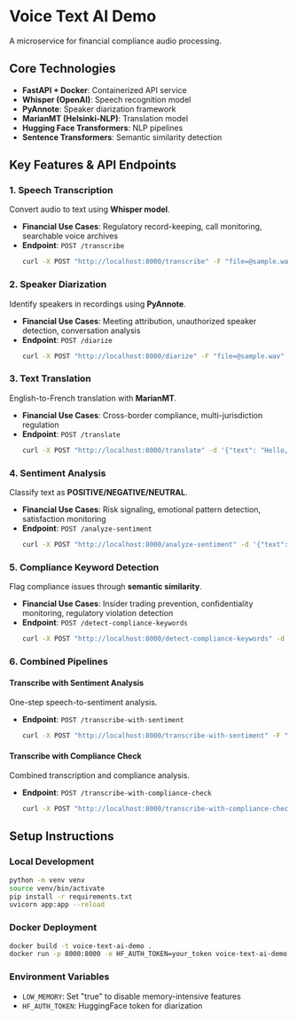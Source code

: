 # Voice Text AI Demo

A microservice for financial compliance audio processing.

## Core Technologies

- **FastAPI + Docker**: Containerized API service
- **Whisper (OpenAI)**: Speech recognition model
- **PyAnnote**: Speaker diarization framework
- **MarianMT (Helsinki-NLP)**: Translation model
- **Hugging Face Transformers**: NLP pipelines
- **Sentence Transformers**: Semantic similarity detection

## Key Features & API Endpoints

### 1. Speech Transcription
Convert audio to text using **Whisper model**.
- **Financial Use Cases**: Regulatory record-keeping, call monitoring, searchable voice archives
- **Endpoint**: `POST /transcribe`
  ```bash
  curl -X POST "http://localhost:8000/transcribe" -F "file=@sample.wav"
  ```

### 2. Speaker Diarization
Identify speakers in recordings using **PyAnnote**.
- **Financial Use Cases**: Meeting attribution, unauthorized speaker detection, conversation analysis
- **Endpoint**: `POST /diarize`
  ```bash
  curl -X POST "http://localhost:8000/diarize" -F "file=@sample.wav"
  ```

### 3. Text Translation
English-to-French translation with **MarianMT**.
- **Financial Use Cases**: Cross-border compliance, multi-jurisdiction regulation
- **Endpoint**: `POST /translate`
  ```bash
  curl -X POST "http://localhost:8000/translate" -d '{"text": "Hello, how are you?"}'
  ```

### 4. Sentiment Analysis
Classify text as **POSITIVE/NEGATIVE/NEUTRAL**.
- **Financial Use Cases**: Risk signaling, emotional pattern detection, satisfaction monitoring
- **Endpoint**: `POST /analyze-sentiment`
  ```bash
  curl -X POST "http://localhost:8000/analyze-sentiment" -d '{"text": "I am extremely happy with the service provided."}'
  ```

### 5. Compliance Keyword Detection
Flag compliance issues through **semantic similarity**.
- **Financial Use Cases**: Insider trading prevention, confidentiality monitoring, regulatory violation detection
- **Endpoint**: `POST /detect-compliance-keywords`
  ```bash
  curl -X POST "http://localhost:8000/detect-compliance-keywords" -d '{"text": "Let me share some insider information about the merger."}'
  ```

### 6. Combined Pipelines

#### Transcribe with Sentiment Analysis
One-step speech-to-sentiment analysis.
- **Endpoint**: `POST /transcribe-with-sentiment`
  ```bash
  curl -X POST "http://localhost:8000/transcribe-with-sentiment" -F "file=@sample.wav"
  ```

#### Transcribe with Compliance Check
Combined transcription and compliance analysis.
- **Endpoint**: `POST /transcribe-with-compliance-check`
  ```bash
  curl -X POST "http://localhost:8000/transcribe-with-compliance-check" -F "file=@sample.wav"
  ```

## Setup Instructions

### Local Development
```bash
python -m venv venv
source venv/bin/activate
pip install -r requirements.txt
uvicorn app:app --reload
```

### Docker Deployment
```bash
docker build -t voice-text-ai-demo .
docker run -p 8000:8000 -e HF_AUTH_TOKEN=your_token voice-text-ai-demo
```

### Environment Variables
- `LOW_MEMORY`: Set "true" to disable memory-intensive features
- `HF_AUTH_TOKEN`: HuggingFace token for diarization